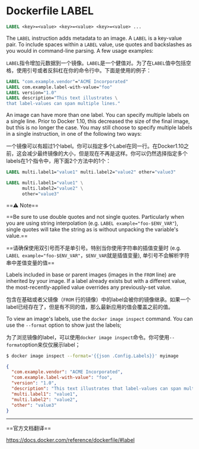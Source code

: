 # Dockerfile LABEL

```Dockerfile
LABEL <key>=<value> <key>=<value> <key>=<value> ...
```

The `LABEL` instruction adds metadata to an image. A `LABEL` is a key-value pair. To include spaces within a `LABEL` value, use quotes and backslashes as you would in command-line parsing. A few usage examples:

`LABEL`指令增加元数据到一个镜像。`LABEL`是一个健值对。为了在`LABEL`值中包括空格，使用引号或者反斜杠在你的命令行中。下面是使用的例子：

```Dockerfile
LABEL "com.example.vendor"="ACME Incorporated"
LABEL com.example.label-with-value="foo"
LABEL version="1.0"
LABEL description="This text illustrates \
that label-values can span multiple lines."
```

An image can have more than one label. You can specify multiple labels on a single line. Prior to Docker 1.10, this decreased the size of the final image, but this is no longer the case. You may still choose to specify multiple labels in a single instruction, in one of the following two ways:

一个镜像可以有超过1个label。你可以指定多个Label在同一行。在Docker1.10之前，这会减少最终镜像的大小，但是现在不再是这样。你可以仍然选择指定多个labels在1个指令中，用下面2个方法中的1个：

```Dockerfile
LABEL multi.label1="value1" multi.label2="value2" other="value3"
```

```Dockerfile
LABEL multi.label1="value1" \
      multi.label2="value2" \
      other="value3"
```

==:warning: Note==

==Be sure to use double quotes and not single quotes. Particularly when you are using string interpolation (e.g. `LABEL example="foo-$ENV_VAR"`), single quotes will take the string as is without unpacking the variable's value.==

==请确保使用双引号而不是单引号。特别当你使用字符串的插值变量时 (e.g. `LABEL example="foo-$ENV_VAR"`，`$ENV_VAR`就是插值变量), 单引号不会解析字符串中差值变量的值==

Labels included in base or parent images (images in the `FROM` line) are inherited by your image. If a label already exists but with a different value, the most-recently-applied value overrides any previously-set value.

包含在基础或者父镜像（`FROM` 行的镜像）中的label会被你的镜像继承。如果一个label已经存在了，但是有不同的值，那么最新应用的值会覆盖之前的值。

To view an image's labels, use the `docker image inspect` command. You can use the `--format` option to show just the labels;

为了浏览镜像的label，可以使用`docker image inspect`命令。你可使用`--format`option来仅仅展示label；

```sh
$ docker image inspect --format='{{json .Config.Labels}}' myimage
```

```json
{
  "com.example.vendor": "ACME Incorporated",
  "com.example.label-with-value": "foo",
  "version": "1.0",
  "description": "This text illustrates that label-values can span multiple lines.",
  "multi.label1": "value1",
  "multi.label2": "value2",
  "other": "value3"
}
```

---

==官方文档翻译==

<https://docs.docker.com/reference/dockerfile/#label>
